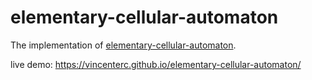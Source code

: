 # elementary-cellular-automaton

The implementation of [elementary-cellular-automaton][].

live demo: https://vincenterc.github.io/elementary-cellular-automaton/

[elementary-cellular-automaton]:http://mathworld.wolfram.com/ElementaryCellularAutomaton.html
